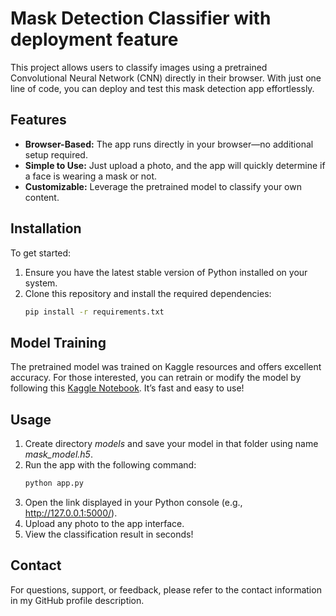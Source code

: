 # Mask Detection Classifier with deployment feature

This project allows users to classify images using a pretrained Convolutional Neural Network (CNN) directly in their browser. With just one line of code, you can deploy and test this mask detection app effortlessly.

## Features
- **Browser-Based:** The app runs directly in your browser—no additional setup required.
- **Simple to Use:** Just upload a photo, and the app will quickly determine if a face is wearing a mask or not.
- **Customizable:** Leverage the pretrained model to classify your own content.

## Installation
To get started:
1. Ensure you have the latest stable version of Python installed on your system.
2. Clone this repository and install the required dependencies:
   ```bash
   pip install -r requirements.txt

## Model Training
The pretrained model was trained on Kaggle resources and offers excellent accuracy. For those interested, you can retrain or modify the model by following this [Kaggle Notebook](https://www.kaggle.com/code/nikitaglazunov/face-mask-classification-task-with-best-accuracy). It’s fast and easy to use!

## Usage
1. Create directory *models* and save your model in that folder using name *mask_model.h5*.
2. Run the app with the following command:
   ```bash
   python app.py
3. Open the link displayed in your Python console (e.g., http://127.0.0.1:5000/).
4. Upload any photo to the app interface.
5. View the classification result in seconds!

## Contact
For questions, support, or feedback, please refer to the contact information in my GitHub profile description.
